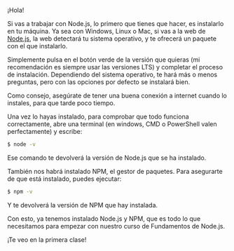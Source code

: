 ¡Hola!

Si vas a trabajar con Node.js, lo primero que tienes que hacer, es instalarlo en tu máquina. Ya sea con Windows, Linux o Mac, si vas a la web de [Node.js](https://nodejs.org), la web detectará tu sistema operativo, y te ofrecerá un paquete con el que instalarlo.

Simplemente pulsa en el botón verde de la versión que quieras (mi recomendación es siempre usar las versiones LTS) y completar el proceso de instalación. Dependiendo del sistema operativo, te hará más o menos preguntas, pero con las opciones por defecto se instalará bien.

Como consejo, asegúrate de tener una buena conexión a internet cuando lo instales, para que tarde poco tiempo.

Una vez lo hayas instalado, para comprobar que todo funciona correctamente, abre una terminal (en windows, CMD o PowerShell valen perfectamente) y escribe:
```bash
$ node -v
```

Ese comando te devolverá la versión de Node.js que se ha instalado.

También nos habrá instalado NPM, el gestor de paquetes. Para asegurarte de que está instalado, puedes ejecutar:

```bash
$ npm -v
```

Y te devolverá la versión de NPM que hay instalada.

Con esto, ya tenemos instalado Node.js y NPM, que es todo lo que necesitamos para empezar con nuestro curso de Fundamentos de Node.js.

¡Te veo en la primera clase!